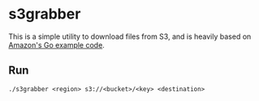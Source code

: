 # s3grabber

This is a simple utility to download files from S3, and is heavily based on [Amazon's Go example code]( https://github.com/awsdocs/aws-doc-sdk-examples/).

## Run

    ./s3grabber <region> s3://<bucket>/<key> <destination>
